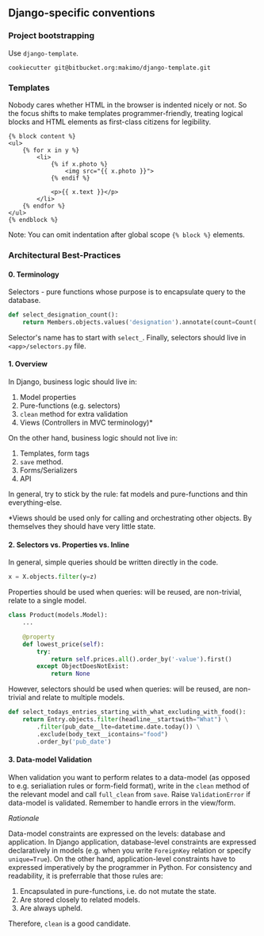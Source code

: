 ## Django-specific conventions

### Project bootstrapping

Use `django-template`.

```
cookiecutter git@bitbucket.org:makimo/django-template.git
```

### Templates

Nobody cares whether HTML in the browser is indented nicely or not. So the
focus shifts to make templates programmer-friendly, treating logical blocks
and HTML elements as first-class citizens for legibility.

```
{% block content %}
<ul>
    {% for x in y %}
        <li>
            {% if x.photo %}
                <img src="{{ x.photo }}">
            {% endif %}

            <p>{{ x.text }}</p>
        </li>
    {% endfor %}
</ul>
{% endblock %}
```

Note: You can omit indentation after global scope `{% block %}` elements.


### Architectural Best-Practices

#### 0. Terminology

Selectors - pure functions whose purpose is to encapsulate query to the
database.

```python
def select_designation_count():
    return Members.objects.values('designation').annotate(count=Count('designation'))
```

Selector's name has to start with `select_`. Finally, selectors should live in
`<app>/selectors.py` file.

#### 1. Overview

In Django, business logic should live in:

1. Model properties
2. Pure-functions (e.g. selectors)
3. `clean` method for extra validation
4. Views (Controllers in MVC terminology)\*

On the other hand, business logic should not live in:

1. Templates, form tags
2. `save` method.
3. Forms/Serializers
4. API

In general, try to stick by the rule: fat models and pure-functions
and thin everything-else.

\*Views should be used only for calling and orchestrating other objects.
By themselves they should have very little state.

#### 2. Selectors vs. Properties vs. Inline

In general, simple queries should be written directly in the code.

```python
x = X.objects.filter(y=z)
```

Properties should be used when queries: will be reused, are non-trivial,
relate to a single model.

```python
class Product(models.Model):
    ...

    @property
    def lowest_price(self):
        try:
            return self.prices.all().order_by('-value').first()
        except ObjectDoesNotExist:
            return None
```

However, selectors should be used when queries: will be reused, are non-trivial
and relate to multiple models.

```python
def select_todays_entries_starting_with_what_excluding_with_food():
    return Entry.objects.filter(headline__startswith="What") \
        .filter(pub_date__lte=datetime.date.today()) \
        .exclude(body_text__icontains="food")
        .order_by('pub_date')
```

#### 3. Data-model Validation

When validation you want to perform relates to a data-model (as opposed to e.g.
serialiation rules or form-field format), write in the `clean` method of
the relevant model and call `full_clean` from `save`.
Raise `ValidationError` if data-model is validated. Remember to handle errors
in the view/form.

_Rationale_

Data-model constraints are expressed on the levels: database and application.
In Django application, database-level constraints are expressed declaratively
in models (e.g. when you write `ForeignKey` relation or specify `unique=True`).
On the other hand, application-level constraints have to  expressed imperatively
by the programmer in Python. For consistency and readability, it is
preferrable that those rules are:

1. Encapsulated in pure-functions, i.e. do not mutate the state.
2. Are stored closely to related models.
3. Are always upheld.

Therefore, `clean` is a good candidate.
